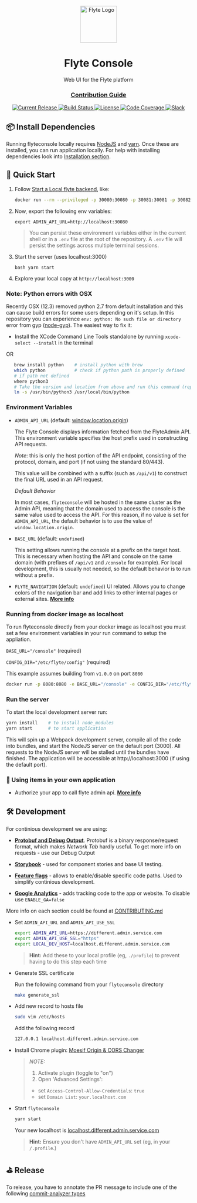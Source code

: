 <html>
    <p align="center"> 
        <img src="https://github.com/flyteorg/flyte/blob/master/rsts/images/flyte_circle_gradient_1_4x4.png" alt="Flyte Logo" width="100">
    </p>
    <h1 align="center">
        Flyte Console
    </h1>
    <p align="center">
        Web UI for the Flyte platform
    </p>
    <h3 align="center">
        <a href="CONTRIBUTING.md">Contribution Guide</a>
    </h3>
</html>

<p align="center">
  <a href="https://github.com/lyft/flyteconsole/releases/latest">
      <img src="https://img.shields.io/github/release/lyft/flyteconsole.svg" alt="Current Release" />
  </a>
  <a href="https://travis-ci.org/lyft/flyteconsole">
      <img src="https://travis-ci.org/lyft/flyteconsole.svg?branch=master" alt="Build Status" />
  </a>
  <a href="http://www.apache.org/licenses/LICENSE-2.0.html">
      <img src="https://img.shields.io/badge/LICENSE-Apache2.0-ff69b4.svg" alt="License" />
  </a>
  <a href="https://codecov.io/gh/lyft/flyteconsole">
      <img src="https://img.shields.io/codecov/c/github/lyft/flyteconsole.svg" alt="Code Coverage" />
  </a>
  <a href="https://slack.flyte.org">
      <img src="https://img.shields.io/badge/slack-join_chat-white.svg?logo=slack&style=social" alt="Slack" />
  </a>
</p>

## 📦 Install Dependencies

Running flyteconsole locally requires [NodeJS](https://nodejs.org) and
[yarn](https://yarnpkg.com). Once these are installed, you can run application locally.
For help with installing dependencies look into
[Installation section](CONTRIBUTING.md#-install-dependencies).

## 🚀 Quick Start

1. Follow [Start a Local flyte backend](https://docs.flyte.org/en/latest/getting_started/index.html), like:
   ```bash
   docker run --rm --privileged -p 30080:30080 -p 30081:30081 -p 30082:30082 -p 30084:30084 cr.flyte.org/flyteorg/flyte-sandbox
   ```
2. Now, export the following env variables:

   `export ADMIN_API_URL=http://localhost:30080`

   > You can persist these environment variables either in the current shell or in a `.env` file at the root
   > of the repository. A `.env` file will persist the settings across multiple terminal
   > sessions.

3. Start the server (uses localhost:3000)

   `bash yarn start `

4. Explore your local copy at `http://localhost:3000`

### Note: Python errors with OSX

Recently OSX (12.3) removed python 2.7 from default installation and this can cause build errors for some users depending on it's setup. In this repository you can experience `env: python: No such file or directory` error from gyp ([node-gyp](https://github.com/nodejs/node-gyp)).
The easiest way to fix it:

- Install the XCode Command Line Tools standalone by running `xcode-select --install` in the terminal

OR

```bash
   brew install python    # install python with brew
   which python           # check if python path is properly defined
   # if path not defined
   where python3
   # Take the version and location from above and run this command (replacing `/usr/bin/python3` with the location of your python instalation). This will symlink python to python3
   ln -s /usr/bin/python3 /usr/local/bin/python
```

### Environment Variables

- `ADMIN_API_URL` (default: [window.location.origin](https://developer.mozilla.org/en-US/docs/Web/API/Window/location>))

  The Flyte Console displays information fetched from the FlyteAdmin API. This
  environment variable specifies the host prefix used in constructing API requests.

  _Note_: this is only the host portion of the API endpoint, consisting of the
  protocol, domain, and port (if not using the standard 80/443).

  This value will be combined with a suffix (such as `/api/v1`) to construct the
  final URL used in an API request.

  _Default Behavior_

  In most cases, `flyteconsole` will be hosted in the same cluster as the Admin
  API, meaning that the domain used to access the console is the same value used to
  access the API. For this reason, if no value is set for `ADMIN_API_URL`, the
  default behavior is to use the value of `window.location.origin`.

- `BASE_URL` (default: `undefined`)

  This setting allows running the console at a prefix on the target host. This is
  necessary when hosting the API and console on the same domain (with prefixes of
  `/api/v1` and `/console` for example). For local development, this is
  usually not needed, so the default behavior is to run without a prefix.

- `FLYTE_NAVIGATION` (default: `undefined`)
  UI related. Allows you to change colors of the navigation bar and add links
  to other internal pages or external sites. **[More info](packages/console/src/components/Navigation/Readme.md)**

### Running from docker image as localhost

To run flyteconsole directly from your docker image as localhost you must set a
few environment variables in your run command to setup the appliation.

`BASE_URL="/console"` (required)

`CONFIG_DIR="/etc/flyte/config"` (required)

This example assumes building from `v1.0.0` on port `8080`

```bash
docker run -p 8080:8080 -e BASE_URL="/console" -e CONFIG_DIR="/etc/flyte/config" ghcr.io/flyteorg/flyteconsole:v1.0.0
```

### Run the server

To start the local development server run:

```bash
yarn install    # to install node_modules
yarn start      # to start application
```

This will spin up a Webpack development server, compile all of the code into bundles,
and start the NodeJS server on the default port (3000). All requests to the NodeJS server
will be stalled until the bundles have finished. The application will be accessible
at http://localhost:3000 (if using the default port).

### 🎱 Using items in your own application

- Authorize your app to call flyte admin api. **[More info](packages/flyte-api/README.md)**

## 🛠 Development

For continious development we are using:

- **[Protobuf and Debug Output](CONTRIBUTING.md#protobuf-and-debug-output)**.
  Protobuf is a binary response/request format, which makes _Network Tab_ hardly useful.
  To get more info on requests - use our Debug Output
- **[Storybook](CONTRIBUTING.md#storybook)**
  \- used for component stories and base UI testing.

- **[Feature flags](CONTRIBUTING.md#feature-flags)**
  \- allows to enable/disable specific code paths. Used to simplify continious development.

- **[Google Analytics](CONTRIBUTING.md#google-analytics)**
  \- adds tracking code to the app or website. To disable use `ENABLE_GA=false`

More info on each section could be found at [CONTRIBUTING.md](CONTRIBUTING.md)

- Set `ADMIN_API_URL` and `ADMIN_API_USE_SSL`

  ```bash
  export ADMIN_API_URL=https://different.admin.service.com
  export ADMIN_API_USE_SSL="https"
  export LOCAL_DEV_HOST=localhost.different.admin.service.com
  ```

  > **Hint:** Add these to your local profile (eg, `./profile`) to prevent having to do this step each time

- Generate SSL certificate

  Run the following command from your `flyteconsole` directory

  ```bash
  make generate_ssl
  ```

- Add new record to hosts file

  ```bash
  sudo vim /etc/hosts
  ```

  Add the following record

  ```bash
  127.0.0.1 localhost.different.admin.service.com
  ```

- Install Chrome plugin: [Moesif Origin & CORS Changer](https://chrome.google.com/webstore/detail/moesif-origin-cors-change/digfbfaphojjndkpccljibejjbppifbc)

  > _NOTE:_
  >
  > 1. Activate plugin (toggle to "on")
  > 1. Open 'Advanced Settings':
  >
  > - set `Access-Control-Allow-Credentials`: `true`
  > - set `Domain List`: `your.localhost.com`

- Start `flyteconsole`

  ```bash
  yarn start
  ```

  Your new localhost is [localhost.different.admin.service.com](http://localhost.different.admin.service.com)

  > **Hint:** Ensure you don't have `ADMIN_API_URL` set (eg, in your `/.profile`.)

## ⛳️ Release

To release, you have to annotate the PR message to include one of the following [commit-analyzer types](https://github.com/semantic-release/commit-analyzer#rules-matching)
